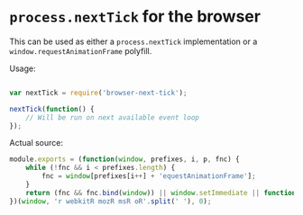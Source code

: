 # `process.nextTick` for the browser

This can be used as either a `process.nextTick` implementation or a `window.requestAnimationFrame` polyfill.

Usage:

```javascript

var nextTick = require('browser-next-tick');

nextTick(function() {
	// Will be run on next available event loop
});
```

Actual source:

```javascript
module.exports = (function(window, prefixes, i, p, fnc) {
    while (!fnc && i < prefixes.length) {
        fnc = window[prefixes[i++] + 'equestAnimationFrame'];
    }
    return (fnc && fnc.bind(window)) || window.setImmediate || function(fnc) {window.setTimeout(fnc, 0);};
})(window, 'r webkitR mozR msR oR'.split(' '), 0);
```
